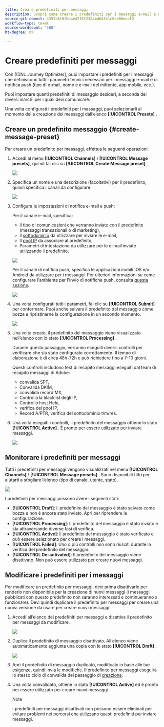 ```yaml
---
title: Creare predefiniti per messaggi
description: Scopri come creare i predefiniti per i messaggi e-mail e di notifica push
source-git-commit: 4353b8f01bb4e47f6f2384e464341c0ee80ecaf2
workflow-type: tm+mt
source-wordcount: '588'
ht-degree: 0%

---
```



# Creare predefiniti per messaggi

Con [!DNL Journey Optimizer], puoi impostare i predefiniti per i messaggi che definiscono tutti i parametri tecnici necessari per i messaggi e-mail e di notifica push (tipo di e-mail, nome e e-mail del mittente, app mobile, ecc.).

Puoi impostare quanti predefiniti di messaggio desideri, a seconda dei diversi marchi per i quali devi comunicare.

Una volta configurati i predefiniti per i messaggi, puoi selezionarli al momento della creazione dei messaggi dall’elenco **[!UICONTROL Presets]** .

## Creare un predefinito messaggio {#create-message-preset}

Per creare un predefinito per messaggi, effettua le seguenti operazioni:

1. Accedi al menu **[!UICONTROL Channels]** / **[!UICONTROL Message presets]**, quindi fai clic su **[!UICONTROL Create Message preset]**.

   ![](../assets/preset-create.png)

1. Specifica un nome e una descrizione (facoltativi) per il predefinito, quindi specifica i canali da configurare.

   ![](../assets/preset-general.png)

1. Configura le impostazioni di notifica e-mail e push:

   Per il canale e-mail, specifica:

   * Il tipo di comunicazioni che verranno inviate con il predefinito (messaggi transazionali o di marketing),
   * Il [sottodominio](about-subdomain-delegation.md) da utilizzare per inviare le e-mail,
   * Il [pool IP](ip-pools.md) da associare al predefinito,
   * Parametri di intestazione da utilizzare per le e-mail inviate utilizzando il predefinito.

   ![](../assets/preset-email.png)

   Per il canale di notifica push, specifica le applicazioni mobili IOS e/o Android da utilizzare per i messaggi. Per ulteriori informazioni su come configurare l&#39;ambiente per l&#39;invio di notifiche push, consulta [questa sezione](../push-configuration.md).

   ![](../assets/preset-push.png)

1. Una volta configurati tutti i parametri, fai clic su **[!UICONTROL Submit]** per confermare. Puoi anche salvare il predefinito del messaggio come bozza e ripristinarne la configurazione in un secondo momento.

   ![](../assets/preset-submit.png)

1. Una volta creato, il predefinito del messaggio viene visualizzato nell’elenco con lo stato **[!UICONTROL Processing]** .

   Durante questo passaggio, verranno eseguiti diversi controlli per verificare che sia stato configurato correttamente. Il tempo di elaborazione è di circa 48h-72h e può richiedere fino a 7-10 giorni.

   Questi controlli includono test di recapito messaggi eseguiti dal team di recapito messaggi di Adobe:

   * convalida SPF,
   * Convalida DKIM,
   * convalida record MX,
   * Controlla la blacklist degli IP,
   * Controllo host Helo,
   * verifica del pool IP,
   * Record A/PTR, verifica del sottodominio t/m/res.

1. Una volta eseguiti i controlli, il predefinito del messaggio ottiene lo stato **[!UICONTROL Active]** . È pronto per essere utilizzato per inviare messaggi.

   <!-- later on, users will be notified in Pulse -->

   ![](../assets/preset-active.png)

## Monitorare i predefiniti per messaggi

Tutti i predefiniti per messaggi vengono visualizzati nel menu **[!UICONTROL Channels]** / **[!UICONTROL Message presets]** . Sono disponibili filtri per aiutarti a sfogliare l’elenco (tipo di canale, utente, stato).

![](../assets/preset-filters.png)

I predefiniti per messaggi possono avere i seguenti stati:

* **[!UICONTROL Draft]**: Il predefinito del messaggio è stato salvato come bozza e non è ancora stato inviato. Apri per riprendere la configurazione.
* **[!UICONTROL Processing]**: Il predefinito del messaggio è stato inviato e sta attraversando diverse fasi di verifica.
* **[!UICONTROL Active]**: Il predefinito del messaggio è stato verificato e può essere selezionato per creare i messaggi.
* **[!UICONTROL Failed]**: Uno o più controlli non sono riusciti durante la verifica del predefinito del messaggio.
* **[!UICONTROL De-activated]**: Il predefinito del messaggio viene disattivato. Non può essere utilizzato per creare nuovi messaggi.

## Modificare i predefiniti per i messaggi

Per modificare un predefinito per messaggi, devi prima disattivarlo per renderlo non disponibile per la creazione di nuovi messaggi (i messaggi pubblicati con questo predefinito non saranno interessati e continueranno a funzionare). Devi quindi duplicare il predefinito per messaggi per creare una nuova versione da usare per creare nuovi messaggi:

1. Accedi all’elenco dei predefiniti per messaggi e disattiva il predefinito per messaggi da modificare.

   ![](../assets/preset-deactivate.png)

1. Duplica il predefinito di messaggio disattivato. All’elenco viene automaticamente aggiunta una copia con lo stato **[!UICONTROL Draft]** .

   ![](../assets/preset-duplicated.png)

1. Apri il predefinito di messaggio duplicato, modificalo in base alle tue esigenze, quindi invia le modifiche. Il predefinito per messaggi eseguirà lo stesso ciclo di convalida del passaggio di [creazione](#create-message-preset).

1. Una volta convalidato, ottiene lo stato **[!UICONTROL Active]** ed è pronto per essere utilizzato per creare nuovi messaggi.

   >[!NOTE]
   >
   >I predefiniti per messaggi disattivati non possono essere eliminati per evitare problemi nei percorsi che utilizzano questi predefiniti per inviare messaggi.